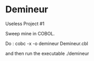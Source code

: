 # Demineur

Useless Project #1

Sweep mine in COBOL.

Do :
cobc -x -o demineur Demineur.cbl

and then run the executable
./demineur
